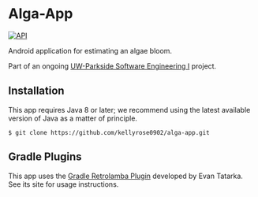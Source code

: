 # Alga-App
[![API](https://img.shields.io/badge/API-16%2B-brightgreen.svg?style=flat)](https://android-arsenal.com/api?level=16)

Android application for estimating an algae bloom.

Part of an ongoing [UW-Parkside Software Engineering I](http://green.uwp.edu/departments/computer.science/courses/csci475.cfm) project.

## Installation

This app requires Java 8 or later; we recommend using the latest available version of Java as a matter of principle.

`
$ git clone https://github.com/kellyrose0902/alga-app.git
`
## Gradle Plugins

This app uses the [Gradle Retrolamba Plugin](https://github.com/evant/gradle-retrolambda) developed by Evan Tatarka. See its site for usage instructions.
